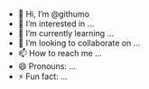- 👋 Hi, I’m @githumo 
- 👀 I’m interested in ...  
- 🌱 I’m currently learning ...
- 💞️ I’m looking to collaborate on ...
- 📫 How to reach me ...
- 😄 Pronouns: ...  
- ⚡ Fun fact: ...
 
<!--- 
githumo/githumo is a ✨ special ✨ repository because its `README.md` (this file) appears on your GitHub profile.
You can click the Preview link to take a look at your changes. 
--->
